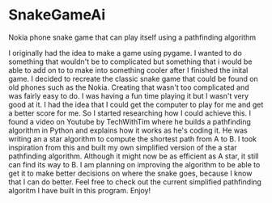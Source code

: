 # SnakeGameAi
Nokia phone snake game that can play itself using a pathfinding algorithm

I originally had the idea to make a game using pygame. I wanted to do something that wouldn't be to complicated but something that i would be able to add on to to make into something cooler after I finished the inital game. I decided to recreate the classic snake game that could be found on old phones such as the Nokia. Creating that wasn't too complicated and was fairly easy to do. I was having a fun time playing it but I wasn't very good at it. I had the idea that I could get the computer to play for me and get a better score for me. So I started researching how I could achieve this. I found a video on Youtube by TechWithTim where he builds a pathfinding algorithm in Python and explains how it works as he's coding it. He was writing an a star algorithm to compute the shortest path from A to B. I took inspiration from this and built my own simplified version of the a star pathfinding algorithm. Although it might now be as efficient as A star, it still can find its way to B. I am planning on improving the algorithm to be able to get it to make better decisions on where the snake goes, because I know that I can do better. Feel free to check out the current simplified pathfinding algoritm I have built in this program. Enjoy!
